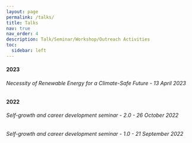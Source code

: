 ```yaml
---
layout: page
permalink: /talks/
title: Talks
nav: true
nav_order: 4
description: Talk/Seminar/Workshop/Outreach Activities
toc:
  sidebar: left
---
```


#### 2023
###### Necessity of Renewable Energy for a Climate-Safe Future - 13 April 2023
#### 2022
###### Self-growth and career development seminar - 2.0 - 26 October 2022
###### Self-growth and career development seminar - 1.0 - 21 September 2022

